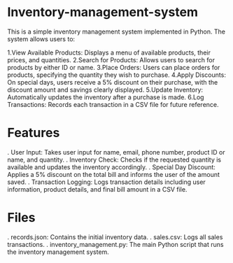 # Inventory-management-system
This is a simple inventory management system implemented in Python. The system allows users to:

1.View Available Products: Displays a menu of available products, their prices, and quantities.
2.Search for Products: Allows users to search for products by either ID or name.
3.Place Orders: Users can place orders for products, specifying the quantity they wish to purchase.
4.Apply Discounts: On special days, users receive a 5% discount on their purchase, with the discount amount and savings clearly displayed.
5.Update Inventory: Automatically updates the inventory after a purchase is made.
6.Log Transactions: Records each transaction in a CSV file for future reference.

# Features 
. User Input: Takes user input for name, email, phone number, product ID or name, and quantity.
. Inventory Check: Checks if the requested quantity is available and updates the inventory accordingly.
. Special Day Discount: Applies a 5% discount on the total bill and informs the user of the amount saved.
. Transaction Logging: Logs transaction details including user information, product details, and final bill amount in a CSV file.

# Files
. records.json: Contains the initial inventory data.
. sales.csv: Logs all sales transactions.
. inventory_management.py: The main Python script that runs the inventory management system.
